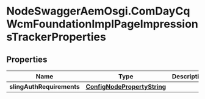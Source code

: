 # NodeSwaggerAemOsgi.ComDayCqWcmFoundationImplPageImpressionsTrackerProperties

## Properties

Name | Type | Description | Notes
------------ | ------------- | ------------- | -------------
**slingAuthRequirements** | [**ConfigNodePropertyString**](ConfigNodePropertyString.md) |  | [optional] 


